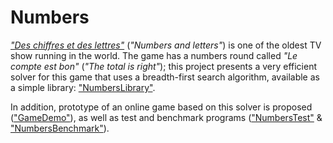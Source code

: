 # Numbers

[_"Des chiffres et des lettres"_](https://en.wikipedia.org/wiki/Des_chiffres_et_des_lettres) (_"Numbers and letters"_) is one of the oldest TV show running in the world. The game has a numbers round called _"Le compte est bon"_ (_"The total is right"_); this project presents a very efficient solver for this game that uses a breadth-first search algorithm, available as a simple library: ["NumbersLibrary"](NumbersLibrary.h).

In addition, prototype of an online game based on this solver is proposed (["GameDemo"](GameDemo.c)), as well as test and benchmark programs (["NumbersTest"](NumbersTest.c) & ["NumbersBenchmark"](NumbersBenchmark.c)).
